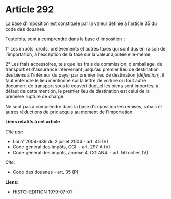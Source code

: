 # Article 292

La base d'imposition est constituée par la valeur définie à l'article 35 du code des douanes.

Toutefois, sont à comprendre dans la base d'imposition :

1° Les impôts, droits, prélèvements et autres taxes qui sont dus en raison de l'importation, à l'exception de la taxe sur la
valeur ajoutée elle-même;

2° Les frais accessoires, tels que les frais de commission, d'emballage, de transport et d'assurance intervenant jusqu'au
premier lieu de destination des biens à l'intérieur du pays; par premier lieu de destination [*définition*], il faut entendre
le lieu mentionné sur la lettre de voiture ou tout autre document de transport sous le couvert duquel les biens sont
importés; à défaut de cette mention, le premier lieu de destination est celui de la première rupture de charge.

Ne sont pas à comprendre dans la base d'imposition les remises, rabais et autres réductions de prix acquis au moment de
l'importation.

**Liens relatifs à cet article**

_Cité par_:

  - Loi n°2004-639 du 2 juillet 2004 - art. 45 (V)
  - Code général des impôts, CGI. - art. 297 A (V)
  - Code général des impôts, annexe 4, CGIAN4. - art. 50 octies (V)

_Cite_:

  - Code des douanes - art. 35 (P)

**Liens**:

  - HISTO: EDITION 1979-07-01
